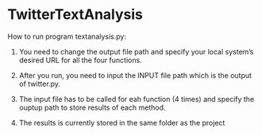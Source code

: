 # TwitterTextAnalysis

How to run program textanalysis.py:

1. You need to change the output file path and specify your local system’s desired URL for
all the four functions.

2. After you run, you need to input the INPUT file path which is the output of twitter.py.

3. The input file has to be called for eah function (4 times) and specify the ouptup path to store results of each method.

4. The results is currently stored in the same folder as the project
